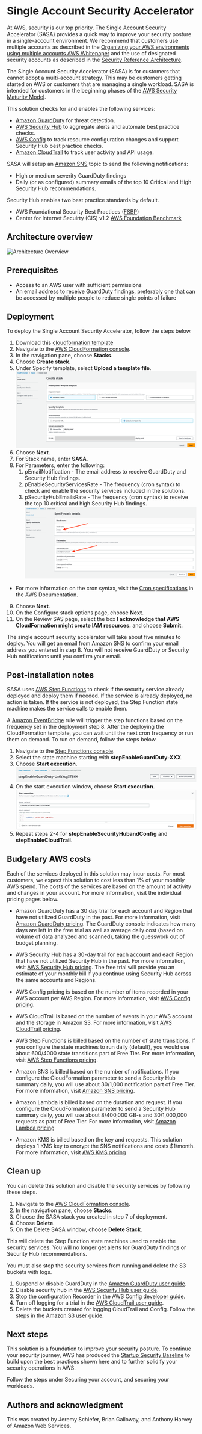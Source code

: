 # Single Account Security Accelerator

At AWS, security is our top priority. The Single Account Security Accelerator (SASA) provides a quick way to improve your security posture in a single-account environment. We recommend that customers use multiple accounts as described in the [Organizing your AWS environments using multiple accounts AWS Whitepaper](https://docs.aws.amazon.com/whitepapers/latest/organizing-your-aws-environment/organizing-your-aws-environment.html) and the use of designated security accounts as described in the [Security Reference Architecture](https://docs.aws.amazon.com/prescriptive-guidance/latest/security-reference-architecture/architecture.html).

The Single Account Security Accelerator (SASA) is for customers that cannot adopt a multi-account strategy. This may be customers getting started on AWS or customers that are managing a single workload. SASA is intended for customers in the beginning phases of the [AWS Security Maturity Model](https://maturitymodel.security.aws.dev/en/model/).

This solution checks for and enables the following services:
- [Amazon GuardDuty](https://aws.amazon.com/guardduty/) for threat detection.
- [AWS Security Hub](https://aws.amazon.com/security-hub/) to aggregate alerts and automate best practice checks.
- [AWS Config](https://aws.amazon.com/config/) to track resource configuration changes and support Security Hub best practice checks.
- [Amazon CloudTrail](https://aws.amazon.com/cloudtrail/) to track user activity and API usage.

SASA will setup an [Amazon SNS](https://aws.amazon.com/sns/) topic to send the following notifications:
- High or medium severity GuardDuty findings
- Daily (or as configured) summary emails of the top 10 Critical and High Security Hub recommendations.

Security Hub enables two best practice standards by default.
  - AWS Foundational Security Best Practices ([FSBP](https://docs.aws.amazon.com/securityhub/latest/userguide/fsbp-standard.html))
  - Center for Internet Secuirty (CIS) v1.2 [AWS Foundation Benchmark](https://docs.aws.amazon.com/securityhub/latest/userguide/cis-aws-foundations-benchmark.html)

## Architecture overview

![Architecture Overview](SingleAccountSecurityPostureAccelerator-Detail.drawio.png)

## Prerequisites
 - Access to an AWS user with sufficient permissions
 - An email address to receive GuardDuty findings, preferably one that can be accessed by multiple people to reduce single points of failure

## Deployment
To deploy the Single Account Security Accelerator, follow the steps below.

1. Download this [cloudformation template](#linkhere)
2. Navigate to the [AWS CloudFormation console](https://console.aws.amazon.com/cloudformation).
3. In the navigation pane, choose **Stacks**.
4. Choose **Create stack**.
5. Under Specify template, select **Upload a template file**.
   ![Create Stack](img/CreateStack.png)
6. Choose **Next**.
7. For Stack name, enter **SASA**.
8. For Parameters, enter the following:
   1. pEmailNotification - The email address to receive GuardDuty and Security Hub findings.
   2. pEnableSecurityServicesRate - The frequency (cron syntax) to check and enable the security services included in the solutions.
   3. pSecurityHubEmailsRate - The frequency (cron syntax) to receive the top 10 critical and high Security Hub findings.
   ![Specify Stack Details](/img/SpecifyStackDetails.png)
  - For more information on the cron syntax, visit the [Cron specifications](https://docs.aws.amazon.com/lambda/latest/dg/services-cloudwatchevents-expressions.html) in the AWS Documentation.
9. Choose **Next**.
10. On the Configure stack options page, choose **Next**. 
11. On the Review SAS page, select the box **I acknowledge that AWS CloudFormation might create IAM resources.** and choose **Submit**.

The single account security accelerator will take about five minutes to deploy. You will get an email from Amazon SNS to confirm your email address you entered in step 8. You will not receive GuardDuty or Security Hub notifications until you confirm your email.

## Post-installation notes
SASA uses [AWS Step Functions](https://aws.amazon.com/step-functions/) to check if the security service already deployed and deploy them if needed. If the service is already deployed, no action is taken. If the service is not deployed, the Step Function state machine makes the service calls to enable them.

A [Amazon EventBridge](https://aws.amazon.com/eventbridge/) rule will trigger the step functions based on the frequency set in the deployment step 8. After the deploying the CloudFormation template, you can wait until the next cron frequency or run them on demand. To run on demand, follow the steps below.

1. Navigate to the [Step Functions console](https://console.aws.amazon.com/states/).
2. Select the state machine starting with **stepEnableGuardDuty-XXX**.
3. Choose **Start execution**.
   ![Start execution](img/StartExecution.png)
4. On the start execution window, choose **Start execution**.
   ![Start execution](img/StartExecutionWindow.png)
5. Repeat steps 2-4 for **stepEnableSecurityHubandConfig** and **stepEnableCloudTrail**.

## Budgetary AWS costs
Each of the services deployed in this solution may incur costs. For most customers, we expect this solution to cost less than 1% of your monthly AWS spend. The costs of the services are based on the amount of activity and changes in your account. For more information, visit the individual pricing pages below. 

- Amazon GuardDuty has a 30 day trial for each account and Region that have not utilized GuardDuty in the past. For more information, visit [Amazon GuardDuty pricing](https://aws.amazon.com/guardduty/pricing/). The GuardDuty console indicates how many days are left in the free trial as well as average daily cost (based on volume of data analyzed and scanned), taking the guesswork out of budget planning.

- AWS Security Hub has a 30-day trail for each account and each Region that have not utilized Security Hub in the past. For more information, visit [AWS Security Hub pricing](https://aws.amazon.com/security-hub/pricing/). The free trial will provide you an estimate of your monthly bill if you continue using Security Hub across the same accounts and Regions.

- AWS Config pricing is based on the number of items recorded in your AWS account per AWS Region. For more information, visit [AWS Config pricing](https://aws.amazon.com/config/pricing/).

- AWS CloudTrail is based on the number of events in your AWS account and the storage in Amazon S3. For more information, visit [AWS CloudTrail pricing](https://aws.amazon.com/cloudtrail/pricing/).

- AWS Step Functions is billed based on the number of state transitions. If you configure the state machines to run daily (default), you would use about 600/4000 state transitions part of Free Tier. For more information, visit [AWS Step Functions pricing](https://aws.amazon.com/step-functions/pricing/).

- Amazon SNS is billed based on the number of notifications. If you configure the CloudFormation parameter to send a Security Hub summary daily, you will use about 30/1,000 notification part of Free Tier. For more information, visit [Amazon SNS pricing](https://aws.amazon.com/sns/pricing/).

- Amazon Lambda is billed based on the duration and request. If you configure the CloudFormation parameter to send a Security Hub summary daily, you will use about 8/400,000 GB-s and 30/1,000,000 requests as part of Free Tier. For more information, visit [Amazon Lambda pricing](https://aws.amazon.com/lambda/pricing/)

- Amazon KMS is billed based on the key and requests. This solution deploys 1 KMS key to encrypt the SNS notifications and costs $1/month. For more information, visit [AWS KMS pricing](https://aws.amazon.com/kms/pricing/)

## Clean up
You can delete this solution and disable the security services by following these steps.

1. Navigate to the [AWS CloudFormation console](https://console.aws.amazon.com/cloudformation).
2. In the navigation pane, choose **Stacks**.
3. Choose the SASA stack you created in step 7 of deployment.
4. Choose **Delete**.
5. On the Delete SASA window, choose **Delete Stack**.

This will delete the Step Function state machines used to enable the security services. You will no longer get alerts for GuardDuty findings or Security Hub recommendations.

You must also stop the security services from running and delete the S3 buckets with logs.
1. Suspend or disable GuardDuty in the [Amazon GuardDuty user guide](https://docs.aws.amazon.com/guardduty/latest/ug/guardduty_suspend-disable.html).
2. Disable security hub in the [AWS Security Hub user guide](https://docs.aws.amazon.com/securityhub/latest/userguide/securityhub-disable.html).
3. Stop the configuration Recorder in the [AWS Config developer guide](https://docs.aws.amazon.com/config/latest/developerguide/stop-start-recorder.html). 
4. Turn off logging for a trial in the [AWS CloudTrail user guide](https://docs.aws.amazon.com/awscloudtrail/latest/userguide/cloudtrail-turning-off-logging.html).
5. Delete the buckets created for logging CloudTrail and Config. Follow the steps in the [Amazon S3 user guide](https://docs.aws.amazon.com/AmazonS3/latest/userguide/delete-bucket.html).

## Next steps
This solution is a foundation to improve your security posture. To continue your security journey, AWS has produced the [Startup Security Baseline](https://docs.aws.amazon.com/prescriptive-guidance/latest/aws-startup-security-baseline) to build upon the best practices shown here and to further solidify your security operations in AWS. 

Follow the steps under Securing your account, and securing your workloads.

## Authors and acknowledgment
This was created by Jeremy Schiefer, Brian Galloway, and Anthony Harvey of Amazon Web Services.
